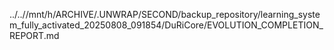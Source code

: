 ../..//mnt/h/ARCHIVE/.UNWRAP/SECOND/backup_repository/learning_system_fully_activated_20250808_091854/DuRiCore/EVOLUTION_COMPLETION_REPORT.md